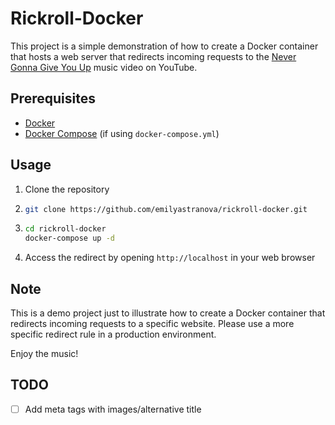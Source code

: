 # Rickroll-Docker

This project is a simple demonstration of how to create a Docker container that hosts a web server that redirects incoming requests to the [Never Gonna Give You Up](https://www.youtube.com/watch?v=dQw4w9WgXcQ) music video on YouTube.

## Prerequisites

- [Docker](https://www.docker.com/)
- [Docker Compose](https://docs.docker.com/compose/) (if using `docker-compose.yml`)

## Usage

1. Clone the repository

2. ```bash
   git clone https://github.com/emilyastranova/rickroll-docker.git
   ```

3. ```bash
   cd rickroll-docker
   docker-compose up -d
   ```

4. Access the redirect by opening `http://localhost` in your web browser

## Note

This is a demo project just to illustrate how to create a Docker container that redirects incoming requests to a specific website. Please use a more specific redirect rule in a production environment.

Enjoy the music!

## TODO

- [ ] Add meta tags with images/alternative title
